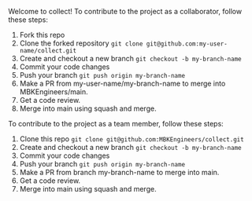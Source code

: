Welcome to collect!  To contribute to the project as a collaborator, follow these steps:

1. Fork this repo
1. Clone the forked repository `git clone git@github.com:my-user-name/collect.git`
1. Create and checkout a new branch `git checkout -b my-branch-name`
1. Commit your code changes
1. Push your branch `git push origin my-branch-name`
1. Make a PR from my-user-name/my-branch-name to merge into MBKEngineers/main.
1. Get a code review.
1. Merge into main using squash and merge.

To contribute to the project as a team member, follow these steps:
1. Clone this repo `git clone git@github.com:MBKEngineers/collect.git`
1. Create and checkout a new branch `git checkout -b my-branch-name`
1. Commit your code changes
1. Push your branch `git push origin my-branch-name`
1. Make a PR from branch my-branch-name to merge into main.
1. Get a code review.
1. Merge into main using squash and merge.